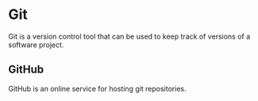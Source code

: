 # Git



Git is a version control tool that can be used to keep track of versions of a software project.



## GitHub



GitHub is an online service for hosting git repositories.




